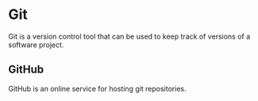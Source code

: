 # Git



Git is a version control tool that can be used to keep track of versions of a software project.



## GitHub



GitHub is an online service for hosting git repositories.




